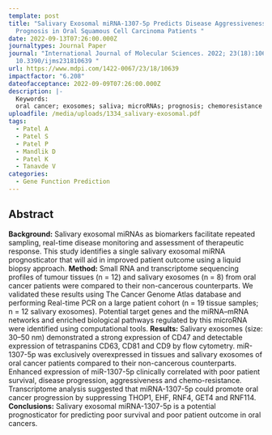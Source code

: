 ```yaml
---
template: post
title: "Salivary Exosomal miRNA-1307-5p Predicts Disease Aggressiveness and Poor
  Prognosis in Oral Squamous Cell Carcinoma Patients "
date: 2022-09-13T07:26:00.000Z
journaltypes: Journal Paper
journal: "International Journal of Molecular Sciences. 2022; 23(18):10639, doi:
  10.3390/ijms231810639 "
url: https://www.mdpi.com/1422-0067/23/18/10639
impactfactor: "6.208"
dateofacceptance: 2022-09-09T07:26:00.000Z
description: |-
  Keywords:
  oral cancer; exosomes; saliva; microRNAs; prognosis; chemoresistance
uploadfile: /media/uploads/1334_salivary-exosomal.pdf
tags:
  - Patel A
  - Patel S
  - Patel P
  - Mandlik D
  - Patel K
  - Tanavde V
categories:
  - Gene Function Prediction
---
```

<!--StartFragment-->

## Abstract

**Background:** Salivary exosomal miRNAs as biomarkers facilitate repeated sampling, real-time disease monitoring and assessment of therapeutic response. This study identifies a single salivary exosomal miRNA prognosticator that will aid in improved patient outcome using a liquid biopsy approach. **Method:** Small RNA and transcriptome sequencing profiles of tumour tissues (n = 12) and salivary exosomes (n = 8) from oral cancer patients were compared to their non-cancerous counterparts. We validated these results using The Cancer Genome Atlas database and performing Real-time PCR on a large patient cohort (n = 19 tissue samples; n = 12 salivary exosomes). Potential target genes and the miRNA–mRNA networks and enriched biological pathways regulated by this microRNA were identified using computational tools. **Results:** Salivary exosomes (size: 30–50 nm) demonstrated a strong expression of CD47 and detectable expression of tetraspanins CD63, CD81 and CD9 by flow cytometry. miR-1307-5p was exclusively overexpressed in tissues and salivary exosomes of oral cancer patients compared to their non-cancerous counterparts. Enhanced expression of miR-1307-5p clinically correlated with poor patient survival, disease progression, aggressiveness and chemo-resistance. Transcriptome analysis suggested that miRNA-1307-5p could promote oral cancer progression by suppressing THOP1, EHF, RNF4, GET4 and RNF114. **Conclusions:** Salivary exosomal miRNA-1307-5p is a potential prognosticator for predicting poor survival and poor patient outcome in oral cancers.

<!--EndFragment-->